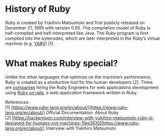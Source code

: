 # History of Ruby

Ruby is created by Yukihiro Matsumoto and first publicly released on December 21, 1995 with version 0.95. The compilation model of Ruby is half-compiled and half-interpreted like Java. The Ruby program is first compiled into the bytecodes, which are later interpreted in the Ruby’s virtual machine (e.g. [YARV](http://www.atdot.net/yarv/)) [1].

# What makes Ruby special?

Unlike the other languages that optimize on the machine’s performance, Ruby is created as a productive tool for the human developers [2]. There are [companies](https://www.indeed.com/q-Ruby-On-Rails-jobs.html) hiring the Ruby Engineers for web applications development using [Ruby on rails](https://rubyonrails.org/), a web application framework written in Ruby.

References:  
[1] [https://www.ruby-lang.org/en/about/](https://www.ruby-lang.org/en/about/) Official Documentation: About Ruby  
[2] [https://hackernoon.com/interview-with-yukihiro-matsumoto-ruby-is-designed-for-humans-not-machines-1fee3610](https://www.ruby-lang.org/en/about/) Interview with Yukihiro Matsumoto
